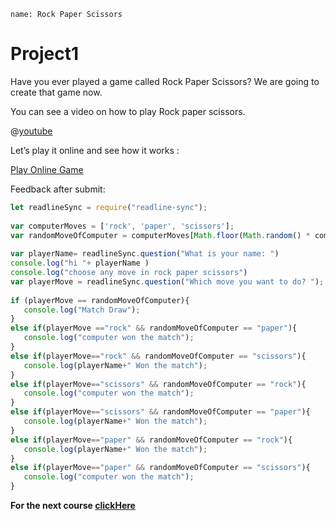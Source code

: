 ```ngMeta
name: Rock Paper Scissors
```

# Project1

Have you ever played a game called Rock Paper Scissors? We are going to create that game now.

You can see a video on how to play Rock paper scissors.

@[youtube](https://www.youtube.com/watch?v=AnRYS02tvRA)

Let’s play it online and see how it works :

[Play Online Game](https://www.crazygames.com/game/rock-paper-scissors)
 
 
Feedback after submit:

```javascript
let readlineSync = require("readline-sync");
 
var computerMoves = ['rock', 'paper', 'scissors'];
var randomMoveOfComputer = computerMoves[Math.floor(Math.random() * computerMoves.length)];
 
var playerName= readlineSync.question("What is your name: ")
console.log("hi "+ playerName )
console.log("choose any move in rock paper scissors")
var playerMove = readlineSync.question("Which move you want to do? ");
 
if (playerMove == randomMoveOfComputer){
   console.log("Match Draw");
}
else if(playerMove =="rock" && randomMoveOfComputer == "paper"){
   console.log("computer won the match");
}
else if(playerMove=="rock" && randomMoveOfComputer == "scissors"){
   console.log(playerName+" Won the match");
}
else if(playerMove=="scissors" && randomMoveOfComputer == "rock"){
   console.log("computer won the match");
}
else if(playerMove=="scissors" && randomMoveOfComputer == "paper"){
   console.log(playerName+" Won the match");
}
else if(playerMove=="paper" && randomMoveOfComputer == "rock"){
   console.log(playerName+" Won the match");
}
else if(playerMove=="paper" && randomMoveOfComputer == "scissors"){
   console.log("computer won the match");
}
```


**For the next course [clickHere](https://www.merakilearn.org/course/137/exercise/3536)**